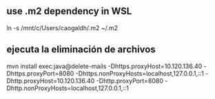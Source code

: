 ## use .m2 dependency in WSL
ln -s /mnt/c/Users/caogaldh/.m2 ~/.m2


## ejecuta la eliminación de archivos
mvn install exec:java@delete-mails -Dhttps.proxyHost=10.120.136.40 -Dhttps.proxyPort=8080 -Dhttps.nonProxyHosts=localhost,127.0.0.1,::1 -Dhttp.proxyHost=10.120.136.40  -Dhttp.proxyPort=8080  -Dhttp.nonProxyHosts=localhost,127.0.0.1,::1